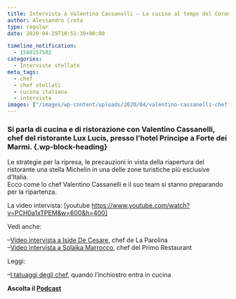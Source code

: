 ```yaml
---
title: Intervista a Valentino Cassanelli – La cucina al tempo del Coronavirus
author: Alessandro Creta
type: regular
date: 2020-04-29T10:51:39+00:00

timeline_notification:
  - 1588157502
categories:
  - Interviste stellate
meta_tags:
  - chef
  - chef stellati
  - cucina italiana
  - intervista
images: ["/images/wp-content/uploads/2020/04/valentino-cassanelli-chef-intervista-ale-pepe.webp"]
---
```

### Si parla di cucina e di ristorazione con Valentino Cassanelli, chef del ristorante Lux Lucis, presso l&#8217;hotel Principe a Forte dei Marmi. {.wp-block-heading}

Le strategie per la ripresa, le precauzioni in vista della riapertura del ristorante una stella Michelin in una delle zone turistiche più esclusive d&#8217;Italia.  
Ecco come lo chef Valentino Cassanelli e il suo team si stanno preparando per la ripartenza.

La video intervista: [youtube https://www.youtube.com/watch?v=PCH0a1xTPEM&w=600&h=400] 

Vedi anche:

&#8211;<a rel="noreferrer noopener" href="https://aleepepe.com/2020/04/19/intervista-iside-de-cesare/" target="_blank">Video intervista a Iside De Cesare</a>, chef de La Parolina  
&#8211;<a rel="noreferrer noopener" href="https://aleepepe.com/2020/04/11/intervista-solaika-marrocco/" target="_blank">Video intervista a Solaika Marrocco</a>, chef del Primo Restaurant 

Leggi:

&#8211;<a rel="noreferrer noopener" href="https://aleepepe.com/2020/04/22/tatuaggi-degli-chef/" target="_blank">I tatuaggi degli chef</a>, quando l&#8217;inchiostro entra in cucina

<p class="has-text-align-center">
  <strong>Ascolta il <a rel="noreferrer noopener" href="https://apple.co/352xcOm" target="_blank">Podcast</a></strong>
</p>